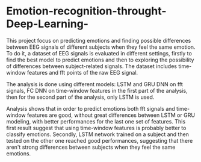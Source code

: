 # Emotion-recognition-throught-Deep-Learning-

This project focus on predicting emotions and finding possible differences between EEG signals of different subjects when they feel the same emotion. To do it, a dataset of EEG signals is evaluated in different settings, firstly to find the best model to predict emotions and then to exploring the possibility of differences between subject-related signals. The dataset includes time-window features and fft points of the raw EEG signal.

The analysis is done using different models: LSTM and GRU DNN on fft signals, FC DNN on time-window features in the first part of the analysis, then for the second part of the analysis, only LSTM is used.

Analysis shows that in order to predict emotions both fft signals and time-window features are good, without great differences between LSTM or GRU modeling, with better performances for the last one set of features. This first result suggest that using time-window features is probably better to classify emotions. Secondly, LSTM network trained on a subject and then tested on the other one reached good performances, suggesting that there aren't strong differences between subjects when they feel the same emotions.
